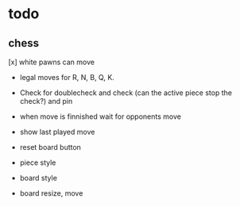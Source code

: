 # todo

## chess

[x] white pawns can move

- legal moves for R, N, B, Q, K. 

- Check for doublecheck and check (can the active piece stop the check?) and pin

- when move is finnished wait for opponents move

- show last played move

- reset board button

- piece style

- board style

- board resize, move
